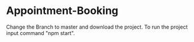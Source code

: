 # Appointment-Booking

Change the Branch to master and download the project. To run the project input command "npm start".
